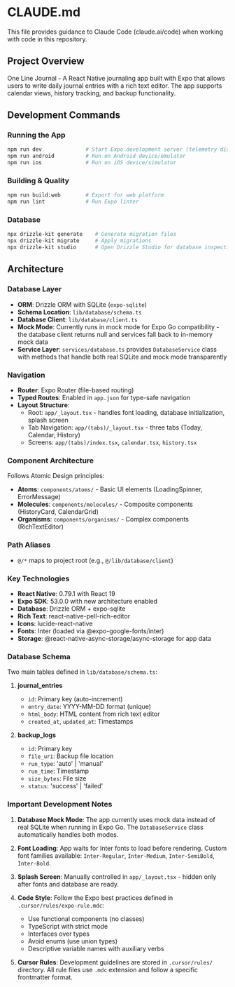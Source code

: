 # CLAUDE.md

This file provides guidance to Claude Code (claude.ai/code) when working with code in this repository.

## Project Overview

One Line Journal - A React Native journaling app built with Expo that allows users to write daily journal entries with a rich text editor. The app supports calendar views, history tracking, and backup functionality.

## Development Commands

### Running the App
```bash
npm run dev              # Start Expo development server (telemetry disabled)
npm run android          # Run on Android device/emulator
npm run ios              # Run on iOS device/simulator
```

### Building & Quality
```bash
npm run build:web        # Export for web platform
npm run lint             # Run Expo linter
```

### Database
```bash
npx drizzle-kit generate    # Generate migration files
npx drizzle-kit migrate     # Apply migrations
npx drizzle-kit studio      # Open Drizzle Studio for database inspection
```

## Architecture

### Database Layer
- **ORM**: Drizzle ORM with SQLite (`expo-sqlite`)
- **Schema Location**: `lib/database/schema.ts`
- **Database Client**: `lib/database/client.ts`
- **Mock Mode**: Currently runs in mock mode for Expo Go compatibility - the database client returns null and services fall back to in-memory mock data
- **Service Layer**: `services/database.ts` provides `DatabaseService` class with methods that handle both real SQLite and mock mode transparently

### Navigation
- **Router**: Expo Router (file-based routing)
- **Typed Routes**: Enabled in `app.json` for type-safe navigation
- **Layout Structure**:
  - Root: `app/_layout.tsx` - handles font loading, database initialization, splash screen
  - Tab Navigation: `app/(tabs)/_layout.tsx` - three tabs (Today, Calendar, History)
  - Screens: `app/(tabs)/index.tsx`, `calendar.tsx`, `history.tsx`

### Component Architecture
Follows Atomic Design principles:
- **Atoms**: `components/atoms/` - Basic UI elements (LoadingSpinner, ErrorMessage)
- **Molecules**: `components/molecules/` - Composite components (HistoryCard, CalendarGrid)
- **Organisms**: `components/organisms/` - Complex components (RichTextEditor)

### Path Aliases
- `@/*` maps to project root (e.g., `@/lib/database/client`)

### Key Technologies
- **React Native**: 0.79.1 with React 19
- **Expo SDK**: 53.0.0 with new architecture enabled
- **Database**: Drizzle ORM + expo-sqlite
- **Rich Text**: react-native-pell-rich-editor
- **Icons**: lucide-react-native
- **Fonts**: Inter (loaded via @expo-google-fonts/inter)
- **Storage**: @react-native-async-storage/async-storage for app data

### Database Schema
Two main tables defined in `lib/database/schema.ts`:

1. **journal_entries**
   - `id`: Primary key (auto-increment)
   - `entry_date`: YYYY-MM-DD format (unique)
   - `html_body`: HTML content from rich text editor
   - `created_at`, `updated_at`: Timestamps

2. **backup_logs**
   - `id`: Primary key
   - `file_uri`: Backup file location
   - `run_type`: 'auto' | 'manual'
   - `run_time`: Timestamp
   - `size_bytes`: File size
   - `status`: 'success' | 'failed'

### Important Development Notes

1. **Database Mock Mode**: The app currently uses mock data instead of real SQLite when running in Expo Go. The `DatabaseService` class automatically handles both modes.

2. **Font Loading**: App waits for Inter fonts to load before rendering. Custom font families available: `Inter-Regular`, `Inter-Medium`, `Inter-SemiBold`, `Inter-Bold`.

3. **Splash Screen**: Manually controlled in `app/_layout.tsx` - hidden only after fonts and database are ready.

4. **Code Style**: Follow the Expo best practices defined in `.cursor/rules/expo-rule.mdc`:
   - Use functional components (no classes)
   - TypeScript with strict mode
   - Interfaces over types
   - Avoid enums (use union types)
   - Descriptive variable names with auxiliary verbs

5. **Cursor Rules**: Development guidelines are stored in `.cursor/rules/` directory. All rule files use `.mdc` extension and follow a specific frontmatter format.
